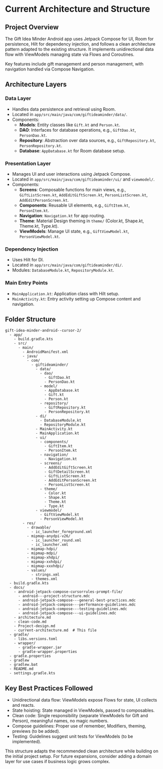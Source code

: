 # Current Architecture and Structure

## Project Overview

The Gift Idea Minder Android app uses Jetpack Compose for UI, Room for persistence, Hilt for dependency injection, and follows a clean architecture pattern adapted to the existing structure. It implements unidirectional data flow with ViewModels managing state via Flows and Coroutines.

Key features include gift management and person management, with navigation handled via Compose Navigation.

## Architecture Layers

### Data Layer
- Handles data persistence and retrieval using Room.
- Located in `app/src/main/java/com/giftideaminder/data/`.
- Components:
  - **Models**: Entity classes like `Gift.kt` and `Person.kt`.
  - **DAO**: Interfaces for database operations, e.g., `GiftDao.kt`, `PersonDao.kt`.
  - **Repository**: Abstraction over data sources, e.g., `GiftRepository.kt`, `PersonRepository.kt`.
  - **Database**: `AppDatabase.kt` for Room database setup.

### Presentation Layer
- Manages UI and user interactions using Jetpack Compose.
- Located in `app/src/main/java/com/giftideaminder/ui/` and `viewmodel/`.
- Components:
  - **Screens**: Composable functions for main views, e.g., `GiftListScreen.kt`, `AddEditGiftScreen.kt`, `PersonListScreen.kt`, `AddEditPersonScreen.kt`.
  - **Components**: Reusable UI elements, e.g., `GiftItem.kt`, `PersonItem.kt`.
  - **Navigation**: `Navigation.kt` for app routing.
  - **Theme**: Material Design theming in `theme/` (Color.kt, Shape.kt, Theme.kt, Type.kt).
  - **ViewModels**: Manage UI state, e.g., `GiftViewModel.kt`, `PersonViewModel.kt`.

### Dependency Injection
- Uses Hilt for DI.
- Located in `app/src/main/java/com/giftideaminder/di/`.
- Modules: `DatabaseModule.kt`, `RepositoryModule.kt`.

### Main Entry Points
- `MainApplication.kt`: Application class with Hilt setup.
- `MainActivity.kt`: Entry activity setting up Compose content and navigation.

## Folder Structure

```
gift-idea-minder-android--cursor-2/
  - app/
    - build.gradle.kts
    - src/
      - main/
        - AndroidManifest.xml
        - java/
          - com/
            - giftideaminder/
              - data/
                - dao/
                  - GiftDao.kt
                  - PersonDao.kt
                - model/
                  - AppDatabase.kt
                  - Gift.kt
                  - Person.kt
                - repository/
                  - GiftRepository.kt
                  - PersonRepository.kt
              - di/
                - DatabaseModule.kt
                - RepositoryModule.kt
              - MainActivity.kt
              - MainApplication.kt
              - ui/
                - components/
                  - GiftItem.kt
                  - PersonItem.kt
                - navigation/
                  - Navigation.kt
                - screens/
                  - AddEditGiftScreen.kt
                  - GiftDetailScreen.kt
                  - GiftListScreen.kt
                  - AddEditPersonScreen.kt
                  - PersonListScreen.kt
                - theme/
                  - Color.kt
                  - Shape.kt
                  - Theme.kt
                  - Type.kt
              - viewmodel/
                - GiftViewModel.kt
                - PersonViewModel.kt
        - res/
          - drawable/
            - ic_launcher_foreground.xml
          - mipmap-anydpi-v26/
            - ic_launcher_round.xml
            - ic_launcher.xml
          - mipmap-hdpi/
          - mipmap-mdpi/
          - mipmap-xhdpi/
          - mipmap-xxhdpi/
          - mipmap-xxxhdpi/
          - values/
            - strings.xml
            - themes.xml
  - build.gradle.kts
  - docs/
    - android-jetpack-compose-cursorrules-prompt-file/
      - android---project-structure.mdc
      - android-jetpack-compose---general-best-practices.mdc
      - android-jetpack-compose---performance-guidelines.mdc
      - android-jetpack-compose---testing-guidelines.mdc
      - android-jetpack-compose---ui-guidelines.mdc
    - architecture.md
    - clean-code.md
    - Project-design.md
    - current-architecture.md  # This file
  - gradle/
    - libs.versions.toml
    - wrapper/
      - gradle-wrapper.jar
      - gradle-wrapper.properties
  - gradle.properties
  - gradlew
  - gradlew.bat
  - README.md
  - settings.gradle.kts
```

## Key Best Practices Followed
- Unidirectional data flow: ViewModels expose Flows for state, UI collects and reacts.
- State hoisting: State managed in ViewModels, passed to composables.
- Clean code: Single responsibility (separate ViewModels for Gift and Person), meaningful names, no magic numbers.
- Compose guidelines: Proper use of remember, Modifiers, theming, previews (to be added).
- Testing: Guidelines suggest unit tests for ViewModels (to be implemented).

This structure adapts the recommended clean architecture while building on the initial project setup. For future expansions, consider adding a domain layer for use cases if business logic grows complex. 